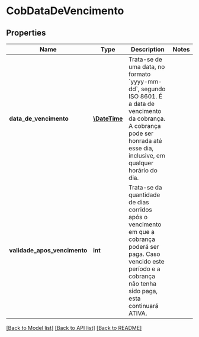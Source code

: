 # CobDataDeVencimento

## Properties
Name | Type | Description | Notes
------------ | ------------- | ------------- | -------------
**data_de_vencimento** | [**\DateTime**](\DateTime.md) | Trata-se de uma data, no formato &#x60;yyyy-mm-dd&#x60;, segundo ISO 8601. É a data de vencimento da cobrança. A cobrança pode ser honrada até esse dia, inclusive, em qualquer horário do dia. | 
**validade_apos_vencimento** | **int** | Trata-se da quantidade de dias corridos após o vencimento em que a cobrança poderá ser paga. Caso vencido este período e a cobrança não tenha sido paga, esta continuará ATIVA. | 

[[Back to Model list]](../../README.md#documentation-for-models) [[Back to API list]](../../README.md#documentation-for-api-endpoints) [[Back to README]](../../README.md)

